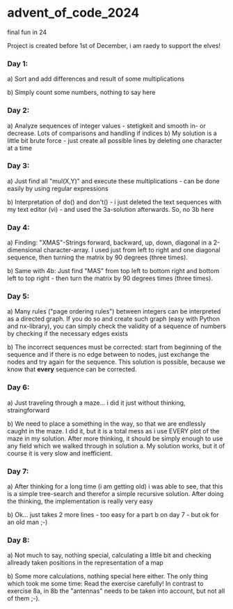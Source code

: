 # advent_of_code_2024
final fun in 24

Project is created before 1st of December, i am raedy to support the elves!

### Day 1: 

a) Sort and add differences and result of some multiplications

b) Simply count some numbers, nothing to say here

### Day 2: 
a) Analyze sequences of integer values - stetigkeit and smooth in- or decrease. Lots of comparisons and handling if indices
b) My solution is a little bit brute force - just create all possible lines by deleting one character at a time
### Day 3: 
a) Just find all "mul(X,Y)" and execute these multiplications - can be done easily by using regular expressions

b) Interpretation of do() and don't() - i just deleted the text sequences with my text editor (vi) - and used the 3a-solution afterwards. So, no 3b here

### Day 4:
a) Finding: "XMAS"-Strings forward, backward, up, down, diagonal in a 2-dimensional character-array. I used just from left to right and one diagonal sequence, then turning the matrix by 90 degrees (three times).

b) Same with 4b: Just find "MAS" from top left to bottom right and bottom left to top right - then turn the matrix by 90 degrees times (three times).

### Day 5:
a) Many rules ("page ordering rules") between integers can be interpreted as a directed graph. If you do so and create such graph (easy with Python and nx-library), you can simply check the validity of a sequence of numbers by checking if the necessary edges exists

b) The incorrect sequences must be corrected: start from beginning of the sequence and if there is no edge between to nodes, just exchange the nodes and try again for the sequence. This solution is possible, because we know that **every** sequence can be corrected. 

### Day 6:
a) Just traveling through a maze... i did it just without thinking, straingforward

b) We need to place a something in the way, so that we are endlessly caught in the maze. I did it, but it is a total mess as i use EVERY plot of the maze in my solution. After more thinking, it should be simply enough to use any field which we walked through in solution a. My solution works, but it of course it is very slow and inefficient.

### Day 7:
a) After thinking for a long time (i am getting old) i was able to see, that this is a simple tree-search and therefor a simple recursive solution. After doing the thinking, the implementation is really very easy

b) Ok... just takes 2 more lines - too easy for a part b on day 7 - but ok for an old man ;-)

### Day 8:

a) Not much to say, nothing special, calculating a little bit and checking allready taken positions in the representation of a map

b) Some more calculations, nothing special here either. The only thing which took me some time: Read the exercise carefully! In contrast to exercise 8a, in 8b the "antennas" needs to be taken into account, but not all of them ;-).  




